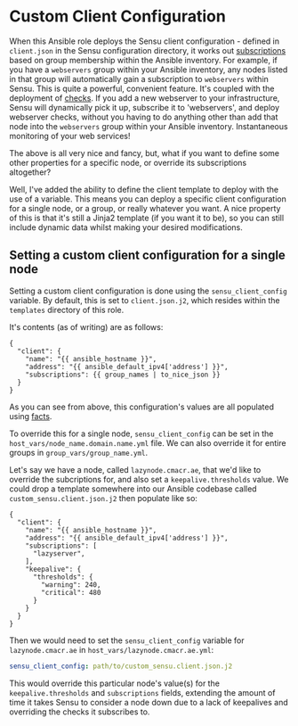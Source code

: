 # Custom Client Configuration
When this Ansible role deploys the Sensu client configuration - defined in `client.json` in the Sensu configuration directory, it works out [subscriptions](https://docs.sensu.io/sensu-core/latest/reference/clients/#client-subscriptions) based on group membership within the Ansible inventory.
For example, if you have a `webservers` group within your Ansible inventory, any nodes listed in that group will automatically gain a subscription to `webservers` within Sensu.
This is quite a powerful, convenient feature. It's coupled with the deployment of [checks](https://docs.sensu.io/sensu-core/latest/guides/intro-to-checks/). If you add a new webserver to your infrastructure, Sensu will dynamically pick it up, subscribe it to 'webservers', and deploy webserver checks, without you having to do anything other than add that node into the `webservers` group within your Ansible inventory. Instantaneous monitoring of your web services!

The above is all very nice and fancy, but, what if you want to define some other properties for a specific node, or override its subscriptions altogether?

Well, I've added the ability to define the client template to deploy with the use of a variable. This means you can deploy a specific client configuration for a single node, or a group, or really whatever you want. A nice property of this is that it's still a Jinja2 template (if you want it to be), so you can still include dynamic data whilst making your desired modifications.

## Setting a custom client configuration for a single node
Setting a custom client configuration is done using the `sensu_client_config` variable.
By default, this is set to `client.json.j2`, which resides within the `templates` directory of this role.

It's contents (as of writing) are as follows:
``` jinja2
{
  "client": {
    "name": "{{ ansible_hostname }}",
    "address": "{{ ansible_default_ipv4['address'] }}",
    "subscriptions": {{ group_names | to_nice_json }}
  }
}
```
As you can see from above, this configuration's values are all populated using [facts](https://docs.ansible.com/ansible/latest/user_guide/playbooks_variables.html#variables-discovered-from-systems-facts).

To override this for a single node, `sensu_client_config` can be set in the `host_vars/node_name.domain.name.yml` file. We can also override it for entire groups in `group_vars/group_name.yml`.

Let's say we have a node, called `lazynode.cmacr.ae`, that we'd like to override the subcriptions for, and also set a `keepalive.thresholds` value.
We could drop a template somewhere into our Ansible codebase called `custom_sensu.client.json.j2` then populate like so:
``` jinja2
{
  "client": {
    "name": "{{ ansible_hostname }}",
    "address": "{{ ansible_default_ipv4['address'] }}",
    "subscriptions": [
      "lazyserver",
    ],
    "keepalive": {
      "thresholds": {
        "warning": 240,
        "critical": 480
      }
    }
  }
}
```

Then we would need to set the `sensu_client_config` variable for `lazynode.cmacr.ae` in `host_vars/lazynode.cmacr.ae.yml`:
``` yaml
sensu_client_config: path/to/custom_sensu.client.json.j2
```
This would override this particular node's value(s) for the `keepalive.thresholds` and `subscriptions` fields, extending the amount of time it takes Sensu to consider a node down due to a lack of keepalives and overriding the checks it subscribes to.
